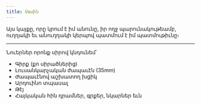 ```yaml
---
title: Մասին
---
```


Այս կայքը, որը կրում է իմ անունը, իր ողջ պարունակութեամբ, ուղղակի եւ անուղղակի կերպով պատմում է իմ պատմութիւնը։

---

Նուերներ որոնք սիրով կնդունեմ՝

- Գիրք (քո սիրածներից)
- Լուսանկարչական ժապաւէն (35mm)
- Ժապաւէնով աշխատող խցիկ
- Արդուինո տպասալ
- Թէյ
- Հայկական հին դրամներ, գրքեր, նկարներ եւն
